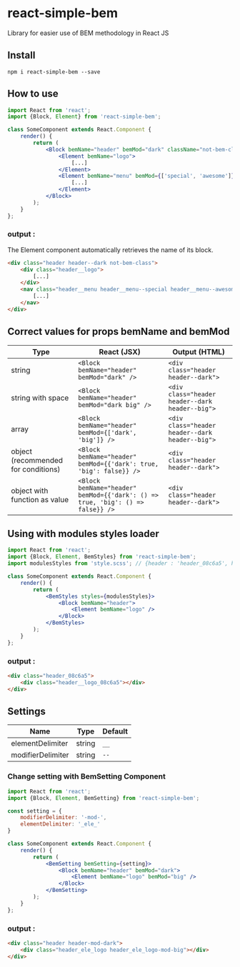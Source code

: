 # react-simple-bem
Library for easier use of BEM methodology in React JS

## Install

```
npm i react-simple-bem --save
```

## How to use 

```jsx
import React from 'react';
import {Block, Element} from 'react-simple-bem';

class SomeComponent extends React.Component {
    render() {
        return (
            <Block bemName="header" bemMod="dark" className="not-bem-class">
                <Element bemName="logo">
                    [...]
                </Element>
                <Element bemName="menu" bemMod={['special', 'awesome']} tagName="nav">
                    [...]
                </Element>
            </Block>
        );
    }
};
```
### output :

The Element component automatically retrieves the name of its block.

```html
<div class="header header--dark not-bem-class">
    <div class="header__logo">
        [...]
    </div>
    <nav class="header__menu header__menu--special header__menu--awesome">
        [...]
    </nav>
</div>
```

## Correct values for props bemName and bemMod

Type | React (JSX) | Output (HTML)
--- | --- | ---
string | `<Block bemName="header" bemMod="dark" />` | `<div class="header header--dark">`
string with space | `<Block bemName="header" bemMod="dark big" />` | `<div class="header header--dark header--big">`
array | `<Block bemName="header" bemMod={['dark', 'big']} />` | `<div class="header header--dark header--big">`
object (recommended for conditions) | `<Block bemName="header" bemMod={{'dark': true, 'big': false}} />` | `<div class="header header--dark">`
object with function as value | `<Block bemName="header" bemMod={{'dark': () => true, 'big': () => false}} />` | `<div class="header header--dark">`


## Using with modules styles loader

```jsx
import React from 'react';
import {Block, Element, BemStyles} from 'react-simple-bem';
import modulesStyles from 'style.scss'; // {header : 'header_08c6a5', header__logo : 'header__logo_08c6a5'}

class SomeComponent extends React.Component {
    render() {
        return (
            <BemStyles styles={modulesStyles}>
                <Block bemName="header">
                    <Element bemName="logo" />
                </Block>
            </BemStyles>
        );
    }
};
```
### output :

```html
<div class="header_08c6a5">
    <div class="header__logo_08c6a5"></div>
</div>
```

## Settings

Name | Type | Default
--- | --- | ---
elementDelimiter | string | `__`
modifierDelimiter | string | `--`

### Change setting with BemSetting Component

```jsx
import React from 'react';
import {Block, Element, BemSetting} from 'react-simple-bem';

const setting = {
    modifierDelimiter: '-mod-',
    elementDelimiter: '_ele_'
}

class SomeComponent extends React.Component {
    render() {
        return (
            <BemSetting bemSetting={setting}>
                <Block bemName="header" bemMod="dark">
                    <Element bemName="logo" bemMod="big" />
                </Block>
            </BemSetting>
        );
    }
};
```
### output :

```html
<div class="header header-mod-dark">
    <div class="header_ele_logo header_ele_logo-mod-big"></div>
</div>
```
